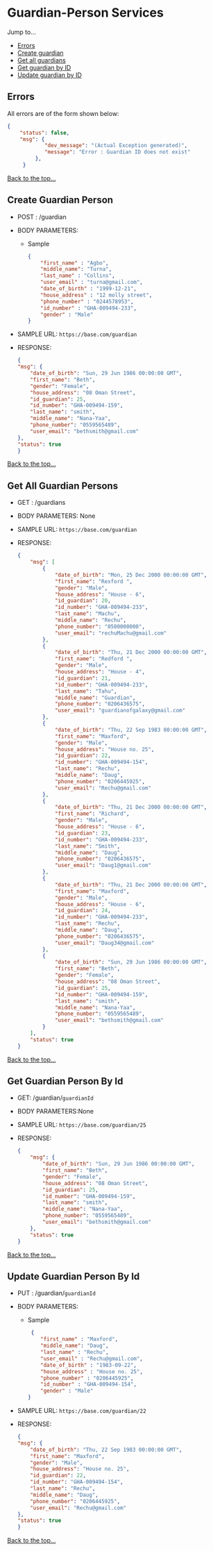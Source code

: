 # Guardian-Person Services

Jump to...
- [Errors](#errors)
- [Create guardian](#create-guardian-person)
- [Get all guardians](#get-all-guardian-persons)
- [Get guardian by ID](#get-guardian-person-by-id)
- [Update guardian by ID](#update-guardian-person-by-id)


## Errors
All errors are of the form shown below:
```json
{
    "status": false,
    "msg": {
            "dev_message": "(Actual Exception generated)",
            "message": "Error : Guardian ID does not exist"
         },
     }
```
[Back to the top...](#guardian-person-services)




## Create Guardian Person		
- POST : /guardian      
- BODY PARAMETERS: 	
    - Sample
        ```json
        {
            "first_name" : "Agbo",
            "middle_name": "Turna",
            "last_name" : "Collins",
            "user_email" : "turna@gmail.com",
            "date_of_birth" : "1999-12-21",
            "house_address" : "12 molly street",
            "phone_number" : "0244578953",
            "id_number" : "GHA-009494-233",
            "gender" : "Male"
        }
        ```
- SAMPLE URL: `https://base.com/guardian`   

- RESPONSE:
    ```json
   {
    "msg": {
        "date_of_birth": "Sun, 29 Jun 1986 00:00:00 GMT",
        "first_name": "Beth",
        "gender": "Female",
        "house_address": "08 Oman Street",
        "id_guardian": 25,
        "id_number": "GHA-009494-159",
        "last_name": "smith",
        "middle_name": "Nana-Yaa",
        "phone_number": "0559565489",
        "user_email": "bethsmith@gmail.com"
    },
    "status": true
   }
    ```     
[Back to the top...](#guardian-person-services)

## Get All Guardian Persons	        	
- GET : /guardians

- BODY PARAMETERS: None 

- SAMPLE URL: `https://base.com/guardian` 

- RESPONSE:
    ```json
    {
        "msg": [
            {
                "date_of_birth": "Mon, 25 Dec 2000 00:00:00 GMT",
                "first_name": "Rexford ",
                "gender": "Male",
                "house_address": "House - 6",
                "id_guardian": 20,
                "id_number": "GHA-009494-233",
                "last_name": "Machu",
                "middle_name": "Rechu",
                "phone_number": "0500000000",
                "user_email": "rechuMachu@gmail.com"
            },
            {
                "date_of_birth": "Thu, 21 Dec 2000 00:00:00 GMT",
                "first_name": "Redford ",
                "gender": "Male",
                "house_address": "House - 4",
                "id_guardian": 21,
                "id_number": "GHA-009494-233",
                "last_name": "Tahu",
                "middle_name": "Guardian",
                "phone_number": "0206436575",
                "user_email": "guardianofgalaxy@gmail.com"
            },
            {
                "date_of_birth": "Thu, 22 Sep 1983 00:00:00 GMT",
                "first_name": "Maxford",
                "gender": "Male",
                "house_address": "House no. 25",
                "id_guardian": 22,
                "id_number": "GHA-009494-154",
                "last_name": "Rechu",
                "middle_name": "Daug",
                "phone_number": "0206445925",
                "user_email": "Rechu@gmail.com"
            },
            {
                "date_of_birth": "Thu, 21 Dec 2000 00:00:00 GMT",
                "first_name": "Richard",
                "gender": "Male",
                "house_address": "House - 6",
                "id_guardian": 23,
                "id_number": "GHA-009494-233",
                "last_name": "Smith",
                "middle_name": "Daug",
                "phone_number": "0206436575",
                "user_email": "Daug1@gmail.com"
            },
            {
                "date_of_birth": "Thu, 21 Dec 2000 00:00:00 GMT",
                "first_name": "Maxford",
                "gender": "Male",
                "house_address": "House - 6",
                "id_guardian": 24,
                "id_number": "GHA-009494-233",
                "last_name": "Rechu",
                "middle_name": "Daug",
                "phone_number": "0206436575",
                "user_email": "Daug34@gmail.com"
            },
            {
                "date_of_birth": "Sun, 29 Jun 1986 00:00:00 GMT",
                "first_name": "Beth",
                "gender": "Female",
                "house_address": "08 Oman Street",
                "id_guardian": 25,
                "id_number": "GHA-009494-159",
                "last_name": "smith",
                "middle_name": "Nana-Yaa",
                "phone_number": "0559565489",
                "user_email": "bethsmith@gmail.com"
            }
        ],
        "status": true
    }
    ``` 
[Back to the top...](#guardian-person-services)

## Get Guardian Person By Id
- GET: /guardian/`guardianId`

- BODY PARAMETERS:None

- SAMPLE URL: `https://base.com/guardian/25` 

- RESPONSE: 
    ```json
    {
        "msg": {
            "date_of_birth": "Sun, 29 Jun 1986 00:00:00 GMT",
            "first_name": "Beth",
            "gender": "Female",
            "house_address": "08 Oman Street",
            "id_guardian": 25,
            "id_number": "GHA-009494-159",
            "last_name": "smith",
            "middle_name": "Nana-Yaa",
            "phone_number": "0559565489",
            "user_email": "bethsmith@gmail.com"
        },
        "status": true
    }
    ```    
[Back to the top...](#guardian-person-services)

## Update Guardian Person By Id		
- PUT : /guardian/`guardianId` 

- BODY PARAMETERS: 
    - Sample
        ```json
         {
            "first_name" : "Maxford",
            "middle_name": "Daug",
            "last_name" : "Rechu",
            "user_email" : "Rechu@gmail.com",
            "date_of_birth" : "1983-09-22",
            "house_address" : "House no. 25",
            "phone_number" : "0206445925",
            "id_number" : "GHA-009494-154",
            "gender" : "Male"
        }
        ```
- SAMPLE URL: `https://base.com/guardian/22` 

- RESPONSE:
    ```json
  {
    "msg": {
        "date_of_birth": "Thu, 22 Sep 1983 00:00:00 GMT",
        "first_name": "Maxford",
        "gender": "Male",
        "house_address": "House no. 25",
        "id_guardian": 22,
        "id_number": "GHA-009494-154",
        "last_name": "Rechu",
        "middle_name": "Daug",
        "phone_number": "0206445925",
        "user_email": "Rechu@gmail.com"
    },
    "status": true
  }
    ```    
[Back to the top...](#guardian-person-services)